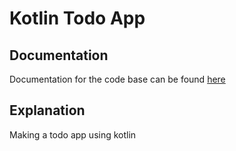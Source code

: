 # Kotlin Todo App

## Documentation
Documentation for the code base can be found <a href="https://www.youtube.com/watch?v=BBWyXo-3JGQ&list=WL&index=20&t=2866s">here</a>

## Explanation
Making a todo app using kotlin 